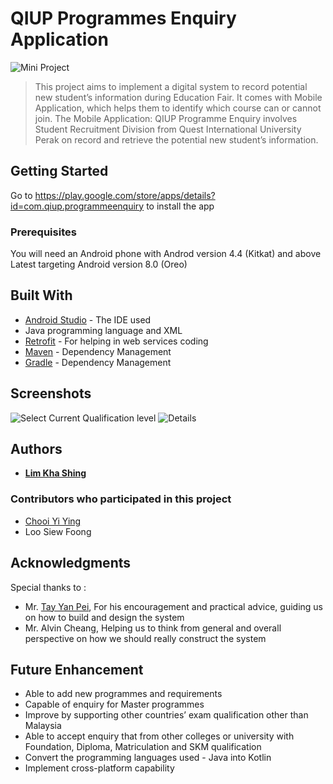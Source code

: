 # QIUP Programmes Enquiry Application
![Mini Project](https://img.shields.io/badge/Mini-Project-green.svg)

> This project aims to implement a digital system to record potential new student’s information during Education Fair.
It comes with Mobile Application, which helps them to identify which course can or cannot join. The Mobile Application: QIUP Programme Enquiry involves Student Recruitment Division from Quest International University Perak on record and retrieve the potential new student’s information. 

## Getting Started
Go to https://play.google.com/store/apps/details?id=com.qiup.programmeenquiry to install the app

### Prerequisites
You will need an Android phone with Androd version 4.4 (Kitkat) and above
Latest targeting Android version 8.0 (Oreo)

## Built With
* [Android Studio](https://developer.android.com/studio/index.html) - The IDE used
* Java programming language and XML 
* [Retrofit](https://square.github.io/retrofit/) - For helping in web services coding
* [Maven](https://maven.apache.org/) - Dependency Management
* [Gradle](https://gradle.org/) - Dependency Management

## Screenshots
![Select Current Qualification level](https://lh3.googleusercontent.com/ypZIB4jrI6gHxdgpdJdMBqNe-A9FzljBleCvIokb_frtb0GcoYhBd0dDW_E7CMSAQkOd=w720-h310-rw)
![Details](https://lh3.googleusercontent.com/_gfZneZQn2IIF0h-qBYXLD5cPQ0-tspynkxG6Q8Q59koyhZDqa91C4Lakd8BDjtZ4A=w720-h310-rw)

## Authors
* [**Lim Kha Shing**](https://www.linkedin.com/in/lim-kha-shing-836a24120/)

### Contributors who participated in this project
* [Chooi Yi Ying](https://www.facebook.com/Yying.1008)
* Loo Siew Foong

## Acknowledgments
Special thanks to :
* Mr. [Tay Yan Pei](https://www.linkedin.com/in/yenpei), For his encouragement and practical advice, guiding us on how to build and design the system
* Mr. Alvin Cheang, Helping us to think from general and overall perspective on how we should really construct the system

## Future Enhancement
* Able to add new programmes and requirements
* Capable of enquiry for Master programmes
* Improve by supporting other countries’ exam qualification other than Malaysia
* Able to accept enquiry that from other colleges or university with Foundation, Diploma, Matriculation and SKM qualification
* Convert the programming languages used - Java into Kotlin
* Implement cross-platform capability 
